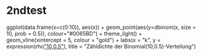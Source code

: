 # 2ndtest
ggplot(data.frame(x=c(0:10)), aes(x)) + 
geom_point(aes(y=dbinom(x, size = 10, prob = 0.5)),
colour="#0065BD") + 
theme_light() + 
geom_vline(xintercept = 5, colour = "gold") +
labs(x = "k", y = expression(rho["10,0.5"](k)),
title = "Zähldichte der Binomial(10,0.5)-Verteilung")


